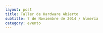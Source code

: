 ```yaml
---
layout: post
title: Taller de Hardware Abierto
subtitle: 7 de Noviembre de 2014 / Almería 
category: evento
---
```

